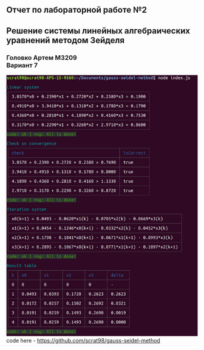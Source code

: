 ## Отчет по лабораторной работе №2

## Решение системы линейных алгебраических уравнений методом Зейделя

### Головко Артем М3209 <br> Вариант 7

![screen](screen.jpg)
code here - https://github.com/scrat98/gauss-seidel-method
